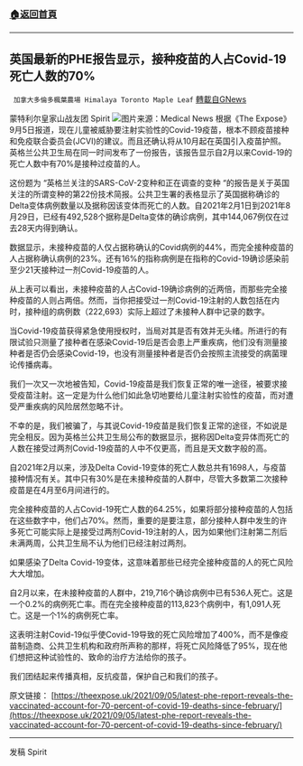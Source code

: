 ###  [:house:返回首頁](https://github.com/ourhimalayas/txt)
---


## 英国最新的PHE报告显示，接种疫苗的人占Covid-19死亡人数的70%
` 加拿大多倫多楓葉農場 Himalaya Toronto Maple Leaf` [轉載自GNews](https://gnews.org/zh-hans/1559043/)

蒙特利尔皇家山战友团 Spirit
![](https://assets.gnews.org/wp-content/uploads/2021/09/image.axd-1.jpg)图片来源：Medical News
根据《The Expose》9月5日报道，现在儿童被威胁要注射实验性的Covid-19疫苗，根本不顾疫苗接种和免疫联合委员会(JCVI)的建议。而且还确认将从10月起在英国引入疫苗护照。英格兰公共卫生局在同一时间发布了一份报告，该报告显示自2月以来Covid-19的死亡人数中有70%是接种过疫苗的人。

这份题为 “英格兰关注的SARS-CoV-2变种和正在调查的变种 “的报告是关于英国关注的所谓变种的第22份技术简报。公共卫生署的表格显示了英国据称确诊的Delta变体病例数量以及据称因该变体而死亡的人数。自2021年2月1日到2021年8月29日，已经有492,528个据称是Delta变体的确诊病例，其中144,067例仅在过去28天内得到确认。

数据显示，未接种疫苗的人仅占据称确认的Covid病例的44%，而完全接种疫苗的人占据称确认病例的23%。还有16%的指称病例是在指称的Covid-19确诊感染前至少21天接种过一剂Covid-19疫苗的人。

从上表可以看出，未接种疫苗的人占Covid-19确诊病例的近两倍，而那些完全接种疫苗的人则占两倍。然而，当你把接受过一剂Covid-19注射的人数包括在内时，接种组的病例数（222,693）实际上超过了未接种人群中记录的数字。

当Covid-19疫苗获得紧急使用授权时，当局对其是否有效并无头绪。所进行的有限试验只测量了接种者在感染Covid-19后是否会患上严重疾病，他们没有测量接种者是否仍会感染Covid-19，也没有测量接种者是否仍会按照主流接受的病菌理论传播病毒。

我们一次又一次地被告知，Covid-19疫苗是我们恢复正常的唯一途径，被要求接受疫苗注射。这一定是为什么他们如此急切地要给儿童注射实验性的疫苗，而对遭受严重疾病的风险居然忽略不计。

不幸的是，我们被骗了，与其说Covid-19疫苗是我们恢复正常的途径，不如说是完全相反。因为英格兰公共卫生局公布的数据显示，据称因Delta变异体而死亡的人数在接受过两剂Covid-19疫苗的人中不仅更高，而且是天文数字般的高。

自2021年2月以来，涉及Delta Covid-19变体的死亡人数总共有1698人，与疫苗接种情况有关。其中只有30%是在未接种疫苗的人群中，尽管大多数第二次接种疫苗是在4月至6月间进行的。

完全接种疫苗的人占Covid-19死亡人数的64.25%，如果将部分接种疫苗的人包括在这些数字中，他们占70%。然而，重要的是要注意，部分接种人群中发生的许多死亡可能实际上是接受过两剂Covid-19注射的人，因为如果他们注射第二剂后未满两周，公共卫生局不认为他们已经注射过两剂。

如果感染了Delta Covid-19变体，这意味着那些已经完全接种疫苗的人的死亡风险大大增加。

自2月以来，在未接种疫苗的人群中，219,716个确诊病例中已有536人死亡。这是一个0.2%的病例死亡率。而在完全接种疫苗的113,823个病例中，有1,091人死亡。这是一个1%的病例死亡率。

这表明注射Covid-19似乎使Covid-19导致的死亡风险增加了400%，而不是像疫苗制造商、公共卫生机构和政府所声称的那样，将死亡风险降低了95%，现在他们想把这种试验性的、致命的治疗方法给你的孩子。

我们团结起来传播真相，反抗疫苗，保护自己和我们的孩子。

原文链接：
[https://theexpose.uk/2021/09/05/latest-phe-report-reveals-the-vaccinated-account-for-70-percent-of-covid-19-deaths-since-february/](https://theexpose.uk/2021/09/05/latest-phe-report-reveals-the-vaccinated-account-for-70-percent-of-covid-19-deaths-since-february/)

* * *

发稿 Spirit
